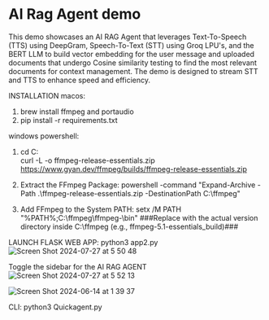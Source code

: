 # AI Rag Agent demo
This demo showcases an AI RAG Agent that leverages Text-To-Speech (TTS) using DeepGram, Speech-To-Text (STT) using Groq LPU's, and the BERT LLM to build vector embedding for the user message and uploaded documents that undergo Cosine similarity testing to find the most relevant documents for context management. 
The demo is designed to stream STT and TTS to enhance speed and efficiency.

INSTALLATION
macos: 
1. brew install ffmpeg and portaudio
2. pip install -r requirements.txt 

windows powershell:
1. cd C:\
curl -L -o ffmpeg-release-essentials.zip https://www.gyan.dev/ffmpeg/builds/ffmpeg-release-essentials.zip

2. Extract the FFmpeg Package:
powershell -command "Expand-Archive -Path .\ffmpeg-release-essentials.zip -DestinationPath C:\ffmpeg"

3. Add FFmpeg to the System PATH:
setx /M PATH "%PATH%;C:\ffmpeg\ffmpeg-<version>\bin"
###Replace <version> with the actual version directory inside C:\ffmpeg (e.g., ffmpeg-5.1-essentials_build)###

LAUNCH FLASK WEB APP:
python3 app2.py 
![Screen Shot 2024-07-27 at 5 50 48](https://github.com/user-attachments/assets/d72bbeb1-447a-4872-85bc-cde071a26e68)

Toggle the sidebar for the AI RAG AGENT
![Screen Shot 2024-07-27 at 5 52 13](https://github.com/user-attachments/assets/0a5232f8-b239-44d9-8990-d9975fe314e0)


![Screen Shot 2024-06-14 at 1 39 37](https://github.com/RodneyFinkel/groq_deepgram_agent/assets/111357994/19baa267-1189-4375-a38d-06b4a7a55274)






CLI:
python3 Quickagent.py
